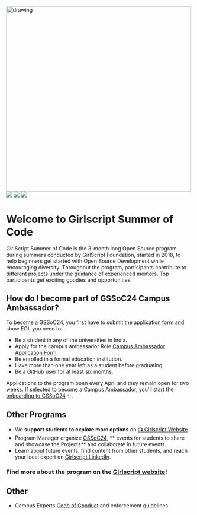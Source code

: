 <img src="https://raw.githubusercontent.com/girlscript/gssoc-assets/main/Logos/GS_logo_White.png#gh-dark-mode-only" alt="drawing" width="500"/>
<a href="https://github.com/girlscript"><img src="https://img.shields.io/badge/Girlscript GitHub%20-%231DA1F2.svg?&style=for-the-badge&logo=GitHub&logoColor=white&color=grey"></a> <a href="https://twitter.com/girlscriptsoc"><img src="https://img.shields.io/badge/Twitter%20-%231DA1F2.svg?&style=for-the-badge&logo=Twitter&logoColor=white"></a>  <a href="https://www.facebook.com/girlscriptsoc/"><img src="https://img.shields.io/badge/Facebook%20-%231DA1F2.svg?&style=for-the-badge&logo=Facebook&logoColor=white&color=0573e7"></a>

# Welcome to Girlscript Summer of Code

GirlScript Summer of Code is the 3-month long Open Source program during summers conducted by GirlScript Foundation, started in 2018, to help beginners get started with Open Source Development while encouraging diversity. Throughout the program, participants contribute to different projects under the guidance of experienced mentors. Top participants get exciting goodies and opportunities.

## How do I become part of GSSoC24 Campus Ambassador?

To become a GSSoC24, you first have to submit the application form and show EOI, you need to:
- Be a student in any of the universities in India.
- Apply for the campus ambassador Role [Campus Ambassador Application Form](https://swiy.co/campus-ambassador).
- Be enrolled in a  formal education institution.
- Have more than one year left as a student before graduating.
- Be a GitHub user for at least six months.

Applications to the program open every April and they remain open for two weeks. If selected to become a Campus Ambassador, you'll start the [onboarding to GSSoC24](https://gssoc.girlscript.tech/) ✨.

## Other Programs
- We **support students to explore more options** on [📺 Girlscript Website](https://gssoc.girlscript.tech/).
- Program Manager organize [GSSoC24](https://gssoc.girlscript.tech/), ** events for students to share and showcase the Projects** and collaborate in future events.
- Learn about future events, find content from other students, and reach your local expert on [Girlscript LinkedIn](https://www.linkedin.com/company/girlscriptsoc).

### Find more about the program on the [Girlscript website](https://gssoc.girlscript.tech/)!

## Other
- Campus Experts [Code of Conduct](https://github.com/GSSoC24/.github/blob/main/CODE_OF_CONDUCT.md) and enforcement guidelines
